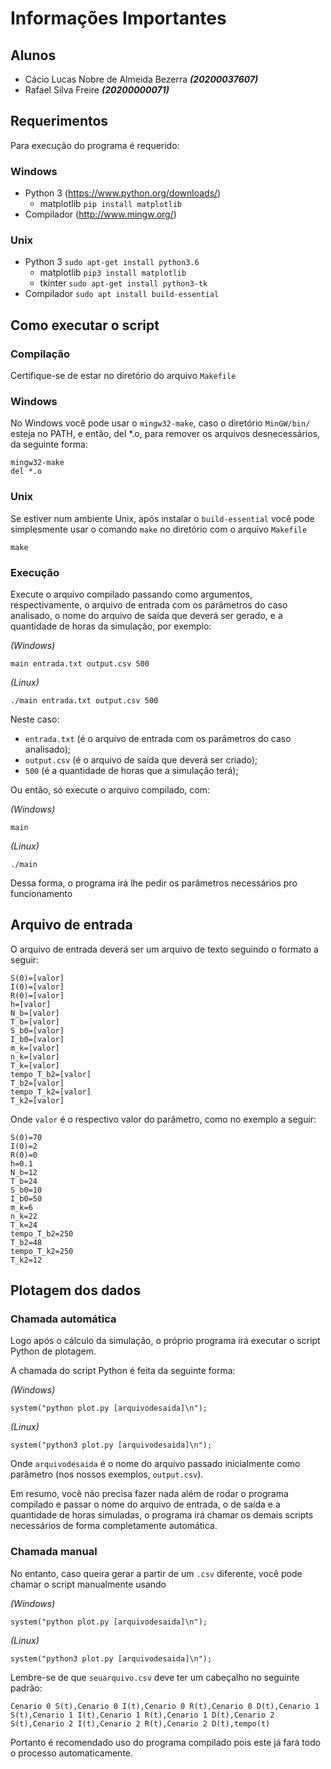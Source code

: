 
# Informações Importantes

## Alunos
- Cácio Lucas Nobre de Almeida Bezerra _**(20200037607)**_
- Rafael Silva Freire _**(20200000071)**_

## Requerimentos
Para execução do programa é requerido:

### Windows
- Python 3 (https://www.python.org/downloads/)
  - matplotlib ```pip install matplotlib```
- Compilador (http://www.mingw.org/)

### Unix
- Python 3 ```sudo apt-get install python3.6```
  - matplotlib ```pip3 install matplotlib```
  - tkinter ```sudo apt-get install python3-tk```
- Compilador ```sudo apt install build-essential```
    
    

  
## Como executar o script

### Compilação
Certifique-se de estar no diretório do arquivo `Makefile`
### Windows
No Windows você pode usar o `mingw32-make`, caso o diretório `MinGW/bin/` esteja no PATH, e então, del \*.o, para remover os arquivos desnecessários, da seguinte forma:

```
mingw32-make
del *.o

```

### Unix
Se estiver num ambiente Unix, após instalar o `build-essential` você pode simplesmente usar o comando `make` no diretório com o arquivo `Makefile`
```
make 
```

### Execução
Execute o arquivo compilado passando como argumentos, respectivamente, o arquivo de entrada com os parâmetros do caso analisado, o nome do arquivo de saída que deverá ser gerado, e a quantidade de horas da simulação, por exemplo:

_(Windows)_
```
main entrada.txt output.csv 500
```
_(Linux)_
```
./main entrada.txt output.csv 500
```
Neste caso:

* `entrada.txt` (é o arquivo de entrada com os parâmetros do caso analisado);
* `output.csv` (é o arquivo de saída que deverá ser criado);
* `500` (é a quantidade de horas que a simulação terá);

Ou então, só execute o arquivo compilado, com:

_(Windows)_
```
main
```
_(Linux)_
```
./main
```
Dessa forma, o programa irá lhe pedir os parâmetros necessários pro funcionamento 

## Arquivo de entrada

O arquivo de entrada deverá ser um arquivo de texto seguindo o formato a seguir:

```
S(0)=[valor]
I(0)=[valor]
R(0)=[valor]
h=[valor]
N_b=[valor]
T_b=[valor]
S_b0=[valor]
I_b0=[valor]
m_k=[valor]
n_k=[valor]
T_k=[valor]
tempo_T_b2=[valor]
T_b2=[valor]
tempo_T_k2=[valor]
T_k2=[valor]
```
Onde `valor` é o respectivo valor do parâmetro, como no exemplo a seguir:

```
S(0)=70
I(0)=2
R(0)=0
h=0.1
N_b=12
T_b=24
S_b0=10
I_b0=50
m_k=6
n_k=22
T_k=24
tempo_T_b2=250
T_b2=48
tempo_T_k2=250
T_k2=12
```

## Plotagem dos dados

### Chamada automática
Logo após o cálculo da simulação, o próprio programa irá executar o script Python de plotagem. 

A chamada do script Python é feita da seguinte forma:

_(Windows)_
```
system("python plot.py [arquivodesaida]\n");
```
_(Linux)_
```
system("python3 plot.py [arquivodesaida]\n");
```


Onde `arquivodesaida` é o nome do arquivo passado inicialmente como parâmetro (nos nossos exemplos, `output.csv`).

Em resumo, você não precisa fazer nada além de rodar o programa compilado e passar o nome do arquivo de entrada, o de saída e a quantidade de horas simuladas, o programa irá chamar os demais scripts necessários de forma completamente automática.

### Chamada manual
No entanto, caso queira gerar a partir de um `.csv` diferente, você pode chamar o script manualmente usando

_(Windows)_
```
system("python plot.py [arquivodesaida]\n");
```
_(Linux)_
```
system("python3 plot.py [arquivodesaida]\n");
```

Lembre-se de que `seuarquivo.csv` deve ter um cabeçalho no seguinte padrão:

```
Cenario 0 S(t),Cenario 0 I(t),Cenario 0 R(t),Cenario 0 D(t),Cenario 1 S(t),Cenario 1 I(t),Cenario 1 R(t),Cenario 1 D(t),Cenario 2 S(t),Cenario 2 I(t),Cenario 2 R(t),Cenario 2 D(t),tempo(t)

```

Portanto é recomendado uso do programa compilado pois este já fará todo o processo automaticamente.
